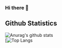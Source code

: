 ### Hi there 👋

## Github Statistics
![Anurag's github stats](https://github-readme-stats.vercel.app/api?username=jerryjaimon&count_private=true)   
[![Top Langs](https://github-readme-stats.vercel.app/api/top-langs/?username=jerryjaimon&layout=compact)

<!--
**jerryjaimon/jerryjaimon** is a ✨ _special_ ✨ repository because its `README.md` (this file) appears on your GitHub profile.

Here are some ideas to get you started:

- 🔭 I’m currently working on ...
- 🌱 I’m currently learning ...
- 👯 I’m looking to collaborate on ...
- 🤔 I’m looking for help with ...
- 💬 Ask me about ...
- 📫 How to reach me: ...
- 😄 Pronouns: ...
- ⚡ Fun fact: ...
-->
